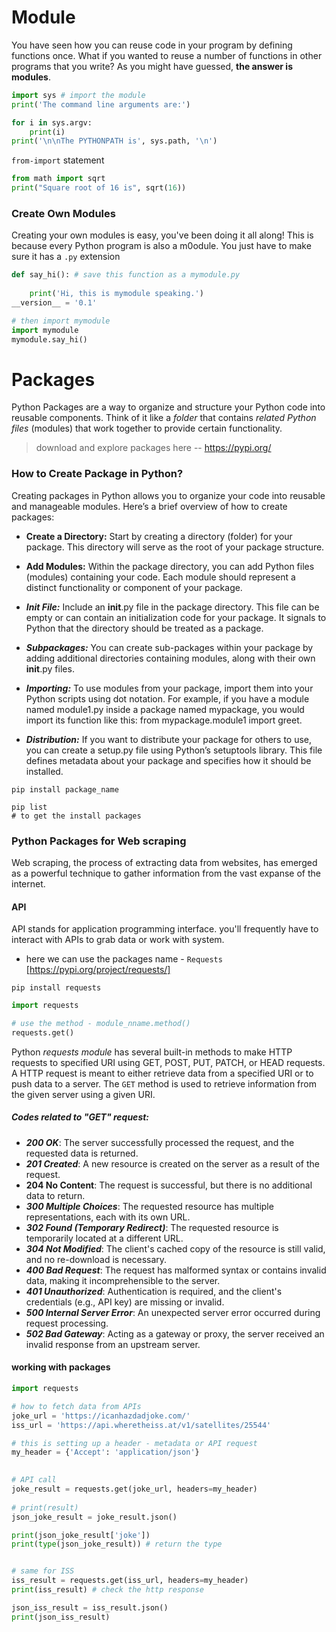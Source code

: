 # Module
You have seen how you can reuse code in your program by defining functions once. What if you wanted to reuse a number of functions in other programs that you write? As you might have guessed, **the answer is modules**.

```python
import sys # import the module
print('The command line arguments are:')

for i in sys.argv:
    print(i)
print('\n\nThe PYTHONPATH is', sys.path, '\n')
```

`from-import` statement

```python
from math import sqrt
print("Square root of 16 is", sqrt(16))
```

### Create Own Modules
Creating your own modules is easy, you've been doing it all along! This is because every Python program is also a m0odule. You just have to make sure it has a `.py` extension

```python
def say_hi(): # save this function as a mymodule.py
    
    print('Hi, this is mymodule speaking.')
__version__ = '0.1'
```

```python
# then import mymodule
import mymodule
mymodule.say_hi()
```

# Packages
Python Packages are a way to organize and structure your Python code into reusable components. 
Think of it like a *folder* that contains *related Python files* (modules) that work together to provide certain functionality.

> download and explore packages here -- https://pypi.org/

### How to Create Package in Python?
Creating packages in Python allows you to organize your code into reusable and manageable modules. Here’s a brief overview of how to create packages:

- **Create a Directory:** Start by creating a directory (folder) for your package. This directory will serve as the root of your package structure.

- **Add Modules:** Within the package directory, you can add Python files (modules) containing your code. Each module should represent a distinct functionality or component of your package.

- ***Init File:*** Include an __init__.py file in the package directory. This file can be empty or can contain an initialization code for your package. It signals to Python that the directory should be treated as a package.

- ***Subpackages:*** You can create sub-packages within your package by adding additional directories containing modules, along with their own __init__.py files.

- ***Importing:*** To use modules from your package, import them into your Python scripts using dot notation. For example, if you have a module named module1.py inside a package named mypackage, you would import its function like this: from mypackage.module1 import greet.

- ***Distribution:*** If you want to distribute your package for others to use, you can create a setup.py file using Python’s setuptools library. This file defines metadata about your package and specifies how it should be installed.

```
pip install package_name
```

```
pip list 
# to get the install packages
```

### Python Packages for Web scraping
Web scraping, the process of extracting data from websites, has emerged as a powerful technique to gather information from the vast expanse of the internet.

#### API 
API stands for application programming interface. you'll frequently have to interact with APIs to grab data or work with system. 
- here we can use the packages name - `Requests` [https://pypi.org/project/requests/]

```
pip install requests
```

```python
import requests

# use the method - module_nname.method()
requests.get()
```

Python *requests module* has several built-in methods to make HTTP requests to specified URI using GET, POST, PUT, PATCH, or HEAD requests. 
A HTTP request is meant to either retrieve data from a specified URI or to push data to a server. 
The `GET` method is used to retrieve information from the given server using a given URI.


##### Codes related to "GET" request:
- ***200 OK***: The server successfully processed the request, and the requested data is returned.
- ***201 Created***: A new resource is created on the server as a result of the request.
- **204 No Content**: The request is successful, but there is no additional data to return.
- ***300 Multiple Choices***: The requested resource has multiple representations, each with its own URL.
- ***302 Found (Temporary Redirect)***: The requested resource is temporarily located at a different URL.
- ***304 Not Modified***: The client's cached copy of the resource is still valid, and no re-download is necessary.
- ***400 Bad Request***: The request has malformed syntax or contains invalid data, making it incomprehensible to the server.
- ***401 Unauthorized***: Authentication is required, and the client's credentials (e.g., API key) are missing or invalid.
- ***500 Internal Server Error***: An unexpected server error occurred during request processing.
- ***502 Bad Gateway***: Acting as a gateway or proxy, the server received an invalid response from an upstream server.

#### working with packages

```python
import requests

# how to fetch data from APIs
joke_url = 'https://icanhazdadjoke.com/'
iss_url = 'https://api.wheretheiss.at/v1/satellites/25544'

# this is setting up a header - metadata or API request
my_header = {'Accept': 'application/json'}

  
# API call
joke_result = requests.get(joke_url, headers=my_header)
  
# print(result)
json_joke_result = joke_result.json()

print(json_joke_result['joke'])
print(type(json_joke_result)) # return the type


# same for ISS
iss_result = requests.get(iss_url, headers=my_header)
print(iss_result) # check the http response  

json_iss_result = iss_result.json()
print(json_iss_result)
```